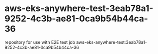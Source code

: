 # aws-eks-anywhere-test-3eab78a1-9252-4c3b-ae81-0ca9b54b44ca-36
repository for use with E2E test job aws-eks-anywhere-test:3eab78a1-9252-4c3b-ae81-0ca9b54b44ca-36
